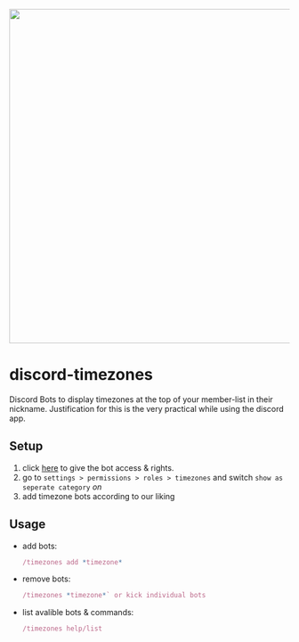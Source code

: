 <p align="center">
<img width="600" src="">


# discord-timezones

Discord Bots to display timezones at the top of your member-list in their nickname.
Justification for this is the very practical while using the discord app.

## Setup

1. click [here](https://theuselessweb.com/) to give the bot access & rights.
2. go to `settings > permissions > roles > timezones` and switch `show as seperate category` *on*
3. add timezone bots according to our liking

## Usage

- add bots:
  ```js
  /timezones add *timezone*
  ```
- remove bots:
  ```js
  /timezones *timezone*` or kick individual bots
  ```
- list avalible bots & commands:
  ```js
  /timezones help/list
  ```
